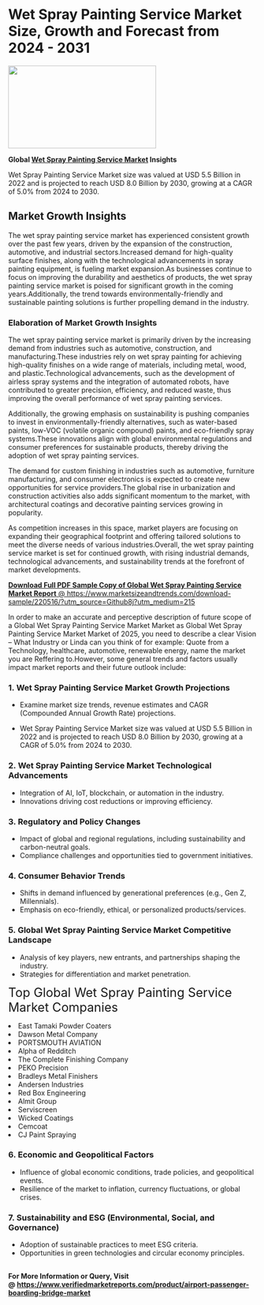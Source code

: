 <H1>Wet Spray Painting Service Market Size, Growth and Forecast from 2024 - 2031</H1><img class="aligncenter size-medium wp-image-584254" src="https://thirdeyenews.in/wp-content/uploads/2024/09/Global-Market-Research-300x168.jpeg" alt="" width="300" height="168" /><p><strong>Global&nbsp;<a href="https://www.marketsizeandtrends.com/download-sample/220516/?utm_source=Github8j?utm_medium=215">Wet Spray Painting Service Market</a> Insights</strong></p><p>Wet Spray Painting Service Market size was valued at USD 5.5 Billion in 2022 and is projected to reach USD 8.0 Billion by 2030, growing at a CAGR of 5.0% from 2024 to 2030.</p><p><h2>Market Growth Insights</h2> <p>The wet spray painting service market has experienced consistent growth over the past few years, driven by the expansion of the construction, automotive, and industrial sectors.Increased demand for high-quality surface finishes, along with the technological advancements in spray painting equipment, is fueling market expansion.As businesses continue to focus on improving the durability and aesthetics of products, the wet spray painting service market is poised for significant growth in the coming years.Additionally, the trend towards environmentally-friendly and sustainable painting solutions is further propelling demand in the industry.</p> <p><a href="#"></a></p> <h3>Elaboration of Market Growth Insights</h3> <p>The wet spray painting service market is primarily driven by the increasing demand from industries such as automotive, construction, and manufacturing.These industries rely on wet spray painting for achieving high-quality finishes on a wide range of materials, including metal, wood, and plastic.Technological advancements, such as the development of airless spray systems and the integration of automated robots, have contributed to greater precision, efficiency, and reduced waste, thus improving the overall performance of wet spray painting services.</p> <p>Additionally, the growing emphasis on sustainability is pushing companies to invest in environmentally-friendly alternatives, such as water-based paints, low-VOC (volatile organic compound) paints, and eco-friendly spray systems.These innovations align with global environmental regulations and consumer preferences for sustainable products, thereby driving the adoption of wet spray painting services.</p> <p>The demand for custom finishing in industries such as automotive, furniture manufacturing, and consumer electronics is expected to create new opportunities for service providers.The global rise in urbanization and construction activities also adds significant momentum to the market, with architectural coatings and decorative painting services growing in popularity.</p> <p>As competition increases in this space, market players are focusing on expanding their geographical footprint and offering tailored solutions to meet the diverse needs of various industries.Overall, the wet spray painting service market is set for continued growth, with rising industrial demands, technological advancements, and sustainability trends at the forefront of market developments.</p> <p><a href="#"></p><p><span class=""><strong>Download Full PDF Sample Copy of Global Wet Spray Painting Service Market Report</strong> @ <a href="https://www.marketsizeandtrends.com/download-sample/220516/?utm_source=Github8j?utm_medium=215" target="_blank">https://www.marketsizeandtrends.com/download-sample/220516/?utm_source=Github8j?utm_medium=215</a></span></p><p>In order to make an accurate and perceptive description of future scope of a Global&nbsp;Wet Spray Painting Service Market Market as Global&nbsp;Wet Spray Painting Service Market Market of 2025, you need to describe a clear Vision &ndash; What Industry or Linda can you think of for example: Quote from a Technology, healthcare, automotive, renewable energy, name the market you are Reffering to.However, some general trends and factors usually impact market reports and their future outlook include:</p><h3>1.&nbsp;<strong>Wet Spray Painting Service Market Growth Projections</strong></h3><ul><li>Examine market size trends, revenue estimates and CAGR (Compounded Annual Growth Rate) projections.</li><li><p>Wet Spray Painting Service Market size was valued at USD 5.5 Billion in 2022 and is projected to reach USD 8.0 Billion by 2030, growing at a CAGR of 5.0% from 2024 to 2030.</p></li></ul><h3>2.&nbsp;<strong>Wet Spray Painting Service Market Technological Advancements</strong></h3><ul><li>Integration of AI, IoT, blockchain, or automation in the industry.</li><li>Innovations driving cost reductions or improving efficiency.</li></ul><h3>3.&nbsp;<strong>Regulatory and Policy Changes</strong></h3><ul><li>Impact of global and regional regulations, including sustainability and carbon-neutral goals.</li><li>Compliance challenges and opportunities tied to government initiatives.</li></ul><h3>4.&nbsp;<strong>Consumer Behavior Trends</strong></h3><ul><li>Shifts in demand influenced by generational preferences (e.g., Gen Z, Millennials).</li><li>Emphasis on eco-friendly, ethical, or personalized products/services.</li></ul><h3>5.&nbsp;<strong>Global Wet Spray Painting Service Market Competitive Landscape</strong></h3><ul><li>Analysis of key players, new entrants, and partnerships shaping the industry.</li><li>Strategies for differentiation and market penetration.</li></ul><p data-pm-slice="1 1 []"><span style="color: inherit; font-family: inherit; font-size: 25px;">Top Global Wet Spray Painting Service Market Companies</span></p><div class="" data-test-id=""><p><li>East Tamaki Powder Coaters</li><li> Dawson Metal Company</li><li> PORTSMOUTH AVIATION</li><li> Alpha of Redditch</li><li> The Complete Finishing Company</li><li> PEKO Precision</li><li> Bradleys Metal Finishers</li><li> Andersen Industries</li><li> Red Box Engineering</li><li> Almit Group</li><li> Serviscreen</li><li> Wicked Coatings</li><li> Cemcoat</li><li> CJ Paint Spraying</li></p></div><h3>6.&nbsp;<strong>Economic and Geopolitical Factors</strong></h3><ul><li>Influence of global economic conditions, trade policies, and geopolitical events.</li><li>Resilience of the market to inflation, currency fluctuations, or global crises.</li></ul><h3>7.&nbsp;<strong>Sustainability and ESG (Environmental, Social, and Governance)</strong></h3><ul><li>Adoption of sustainable practices to meet ESG criteria.</li><li>Opportunities in green technologies and circular economy principles.</li></ul><h2><strong style="font-size: 14px;">For More Information or Query, Visit @&nbsp;</strong><a style="background-color: #ffffff; font-size: 14px;" href="https://www.marketsizeandtrends.com/report/wet-spray-painting-service-market/" target="_blank">https://www.verifiedmarketreports.com/product/airport-passenger-boarding-bridge-market</a></h2>